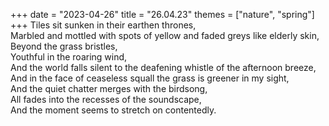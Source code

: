 +++
date = "2023-04-26"
title = "26.04.23"
themes = ["nature", "spring"]
+++
Tiles sit sunken in their earthen thrones,  
Marbled and mottled with spots of yellow and faded greys like elderly skin,  
Beyond the grass bristles,  
Youthful in the roaring wind,  
And the world falls silent to the deafening whistle of the afternoon breeze,  
And in the face of ceaseless squall the grass is greener in my sight,  
And the quiet chatter merges with the birdsong,  
All fades into the recesses of the soundscape,  
And the moment seems to stretch on contentedly.

